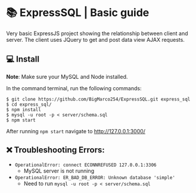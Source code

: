 # 📚 ExpressSQL | Basic guide

Very basic ExpressJS project showing the relationship between client and server. The client uses JQuery to get and post data view AJAX requests.

## 💻 Install
**Note**: Make sure your MySQL and Node installed.


In the command terminal, run the following commands:

    $ git clone https://github.com/BigMarco254/ExpressSQL.git express_sql
    $ cd express_sql/
    $ npm install
    $ mysql -u root -p < server/schema.sql
    $ npm start
After running ```npm start``` navigate to http://127.0.0.1:3000/


## ❌ Troubleshooting Errors:
* ```OperationalError: connect ECONNREFUSED 127.0.0.1:3306```
  * MySQL server is not running
* ```OperationalError: ER_BAD_DB_ERROR: Unknown database 'simple'```
  * Need to run ```mysql -u root -p < server/schema.sql```